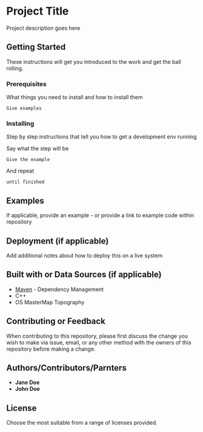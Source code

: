 # Project Title

Project description goes here

## Getting Started

These instructions will get you introduced to the work and get the ball rolling.  


### Prerequisites

What things you need to install and how to install them

```
Give examples
```

### Installing

Step by step instructions that tell you how to get a development env running

Say what the step will be

```
Give the example
```

And repeat

```
until finished
```


## Examples

If applicable, provide an example - or provide a link to example code within repository


## Deployment (if applicable)

Add additional notes about how to deploy this on a live system

## Built with or Data Sources (if applicable)

* [Maven](https://maven.apache.org/) - Dependency Management
* C++
* OS MasterMap Topography 

## Contributing or Feedback

When contributing to this repository, please first discuss the change you wish to make via issue, email, or any other method with the owners of this repository before making a change.


## Authors/Contributors/Parnters

* **Jane Doe** 
* **John Doe**


## License

Choose the most suitable from a range of licenses provided. 


